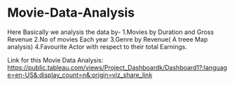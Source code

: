 # Movie-Data-Analysis
Here Basically we analysis the data by-
1.Movies by Duration and Gross Revenue
2.No of movies Each year
3.Genre by Revenue( A treee Map analysis)
4.Favourite Actor with respect to their total Earnings.

Link for this Movie Data Analysis: https://public.tableau.com/views/Project_Dashboardk/Dashboard1?:language=en-US&:display_count=n&:origin=viz_share_link
